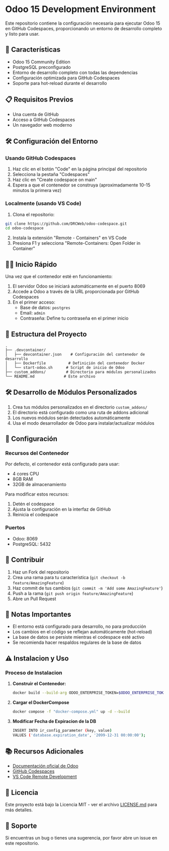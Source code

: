 # Odoo 15 Development Environment

Este repositorio contiene la configuración necesaria para ejecutar Odoo 15 en GitHub Codespaces, proporcionando un entorno de desarrollo completo y listo para usar.

## 🚀 Características

- Odoo 15 Community Edition
- PostgreSQL preconfigurado
- Entorno de desarrollo completo con todas las dependencias
- Configuración optimizada para GitHub Codespaces
- Soporte para hot-reload durante el desarrollo

## 📋 Requisitos Previos

- Una cuenta de GitHub
- Acceso a GitHub Codespaces
- Un navegador web moderno

## 🛠️ Configuración del Entorno

### Usando GitHub Codespaces

1. Haz clic en el botón "Code" en la página principal del repositorio
2. Selecciona la pestaña "Codespaces"
3. Haz clic en "Create codespace on main"
4. Espera a que el contenedor se construya (aproximadamente 10-15 minutos la primera vez)

### Localmente (usando VS Code)

1. Clona el repositorio:
```bash
git clone https://github.com/DRCWeb/odoo-codespace.git
cd odoo-codespace
```

2. Instala la extensión "Remote - Containers" en VS Code
3. Presiona F1 y selecciona "Remote-Containers: Open Folder in Container"

## 🏃‍♂️ Inicio Rápido

Una vez que el contenedor esté en funcionamiento:

1. El servidor Odoo se iniciará automáticamente en el puerto 8069
2. Accede a Odoo a través de la URL proporcionada por GitHub Codespaces
3. En el primer acceso:
   - Base de datos: `postgres`
   - Email: `admin`
   - Contraseña: Define tu contraseña en el primer inicio

## 📁 Estructura del Proyecto

```
.
├── .devcontainer/
│   ├── devcontainer.json    # Configuración del contenedor de desarrollo
│   ├── Dockerfile          # Definición del contenedor Docker
│   └── start-odoo.sh      # Script de inicio de Odoo
├── custom_addons/         # Directorio para módulos personalizados
└── README.md             # Este archivo
```

## 🛠️ Desarrollo de Módulos Personalizados

1. Crea tus módulos personalizados en el directorio `custom_addons/`
2. El directorio está configurado como una ruta de addons adicional
3. Los nuevos módulos serán detectados automáticamente
4. Usa el modo desarrollador de Odoo para instalar/actualizar módulos

## 🔧 Configuración

### Recursos del Contenedor

Por defecto, el contenedor está configurado para usar:
- 4 cores CPU
- 8GB RAM
- 32GB de almacenamiento

Para modificar estos recursos:
1. Detén el codespace
2. Ajusta la configuración en la interfaz de GitHub
3. Reinicia el codespace

### Puertos

- Odoo: 8069
- PostgreSQL: 5432

## 🤝 Contribuir

1. Haz un Fork del repositorio
2. Crea una rama para tu característica (`git checkout -b feature/AmazingFeature`)
3. Haz commit de tus cambios (`git commit -m 'Add some AmazingFeature'`)
4. Push a la rama (`git push origin feature/AmazingFeature`)
5. Abre un Pull Request

## 📝 Notas Importantes

- El entorno está configurado para desarrollo, no para producción
- Los cambios en el código se reflejan automáticamente (hot-reload)
- La base de datos se persiste mientras el codespace esté activo
- Se recomienda hacer respaldos regulares de la base de datos

## ⚠️ Instalacion y Uso

### Proceso de Instalacion

1. **Construir el Contenedor:**
   ```bash
   docker build --build-arg ODOO_ENTERPRISE_TOKEN=$ODOO_ENTERPRISE_TOKEN -t odoo:15.0 .   
   ```

2. **Cargar el DockerCompose**
   ```bash
   docker compose -f "docker-compose.yml" up -d --build
   ```

3. **Modificar Fecha de Expiracion de la DB**
   ```bash
   INSERT INTO ir_config_parameter (key, value) 
   VALUES ('database.expiration_date', '2099-12-31 00:00:00');
   ```
## 📚 Recursos Adicionales

- [Documentación oficial de Odoo](https://www.odoo.com/documentation/15.0/)
- [GitHub Codespaces](https://docs.github.com/en/codespaces)
- [VS Code Remote Development](https://code.visualstudio.com/docs/remote/remote-overview)

## 📄 Licencia

Este proyecto está bajo la Licencia MIT - ver el archivo [LICENSE.md](LICENSE.md) para más detalles.

## 🤝 Soporte

Si encuentras un bug o tienes una sugerencia, por favor abre un issue en este repositorio.
